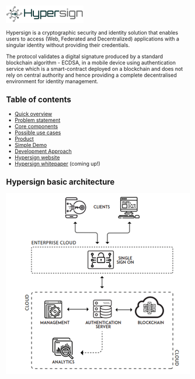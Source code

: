 ![logo](docs/images/hsBanner_logo2.png)

Hypersign is a cryptographic security and identity solution that enables users to access (Web, Federated and Decentralized) applications with a singular identity without providing their credentials.

The protocol validates a digital signature produced by a standard  blockchain algorithm - ECDSA, in a mobile device using authentication service which is a smart-contract deployed on a blockchain and does not rely on central authority and hence providing a complete decentralised environment for identity management.

## Table of contents

* [Quick overview](docs/overview.md)
* [Problem statement](https://github.com/hypermine-bc/hypersign/blob/master/docs/overview.md#problem)
* [Core components](docs/hs-products.md)
* [Possible use cases](https://github.com/hypermine-bc/hypersign/blob/master/docs/overview.md#usecases)
* [Product](docs/screen-shots.md) 
* [Simple Demo](https://www.loom.com/share/62e4f367f2b64c94923c31b07d661b6d)
* [Development Approach](docs/development-approach.md)
* [Hypersign website](http://hypermine.in/hypersign/)
* [Hypersign whitepaper]() (coming up!)

## Hypersign basic architecture

![basic_arch](docs/images/overview.png)



